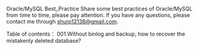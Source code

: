 Oracle/MySQL Best_Practice
Share some best practices of Oracle/MySQL from time to time, please pay attention.
If you have any questions, please contact me through shurp12138@gmail.com.

Table of contents：
001.Without binlog and backup, how to recover the mistakenly deleted database?
